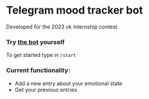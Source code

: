 # Telegram mood tracker bot
Developed for the 2023 vk internship contest. 

### Try [the bot][bot] yourself

[bot]: https://t.me/Sukhareva_vk_contest_bot
To get started type in `/start`

### Current functionality:
- Add a new entry about your emotional state
- Get your previous entries